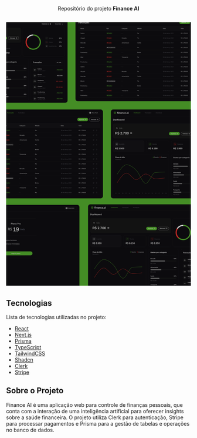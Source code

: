 <p align="center">
 Repositório do projeto <b>Finance AI</b>
</p>

<h2 align="center">
    <img alt="Finance AI" src="https://github.com/GustavoYM01/Finance-AI/blob/main/public/login.png" />
</h2>

## Tecnologias

Lista de tecnologias utilizadas no projeto:

- [React](https://reactjs.org)
- [Next.js](https://nextjs.org/)
- [Prisma](https://www.prisma.io/)
- [TypeScript](https://www.typescriptlang.org/)
- [TailwindCSS](https://tailwindcss.com/)
- [Shadcn](https://ui.shadcn.com/)
- [Clerk](https://clerk.com/)
- [Stripe](https://stripe.com/)

## Sobre o Projeto

Finance AI é uma aplicação web para controle de finanças pessoais, que conta com a interação de uma inteligência artificial para oferecer insights sobre a saúde financeira. O projeto utiliza Clerk para autenticação, Stripe para processar pagamentos e Prisma para a gestão de tabelas e operações no banco de dados.
